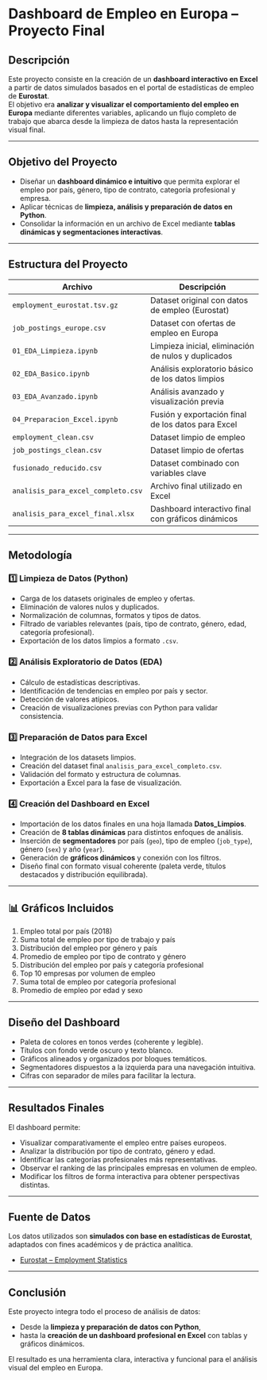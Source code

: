 # Dashboard de Empleo en Europa – Proyecto Final

##  Descripción

Este proyecto consiste en la creación de un **dashboard interactivo en Excel** a partir de datos simulados basados en el portal de estadísticas de empleo de **Eurostat**.  
El objetivo era **analizar y visualizar el comportamiento del empleo en Europa** mediante diferentes variables, aplicando un flujo completo de trabajo que abarca desde la limpieza de datos hasta la representación visual final.

---

##  Objetivo del Proyecto

- Diseñar un **dashboard dinámico e intuitivo** que permita explorar el empleo por país, género, tipo de contrato, categoría profesional y empresa.  
- Aplicar técnicas de **limpieza, análisis y preparación de datos en Python**.  
- Consolidar la información en un archivo de Excel mediante **tablas dinámicas y segmentaciones interactivas**.

---

##  Estructura del Proyecto

| Archivo | Descripción |
|----------|-------------|
| `employment_eurostat.tsv.gz` | Dataset original con datos de empleo (Eurostat) |
| `job_postings_europe.csv` | Dataset con ofertas de empleo en Europa |
| `01_EDA_Limpieza.ipynb` | Limpieza inicial, eliminación de nulos y duplicados |
| `02_EDA_Basico.ipynb` | Análisis exploratorio básico de los datos limpios |
| `03_EDA_Avanzado.ipynb` | Análisis avanzado y visualización previa |
| `04_Preparacion_Excel.ipynb` | Fusión y exportación final de los datos para Excel |
| `employment_clean.csv` | Dataset limpio de empleo |
| `job_postings_clean.csv` | Dataset limpio de ofertas |
| `fusionado_reducido.csv` | Dataset combinado con variables clave |
| `analisis_para_excel_completo.csv` | Archivo final utilizado en Excel |
| `analisis_para_excel_final.xlsx` | Dashboard interactivo final con gráficos dinámicos |

---

##  Metodología

### 1️⃣ Limpieza de Datos (Python)
- Carga de los datasets originales de empleo y ofertas.  
- Eliminación de valores nulos y duplicados.  
- Normalización de columnas, formatos y tipos de datos.  
- Filtrado de variables relevantes (país, tipo de contrato, género, edad, categoría profesional).  
- Exportación de los datos limpios a formato `.csv`.

### 2️⃣ Análisis Exploratorio de Datos (EDA)
- Cálculo de estadísticas descriptivas.  
- Identificación de tendencias en empleo por país y sector.  
- Detección de valores atípicos.  
- Creación de visualizaciones previas con Python para validar consistencia.

### 3️⃣ Preparación de Datos para Excel
- Integración de los datasets limpios.  
- Creación del dataset final `analisis_para_excel_completo.csv`.  
- Validación del formato y estructura de columnas.  
- Exportación a Excel para la fase de visualización.

### 4️⃣ Creación del Dashboard en Excel
- Importación de los datos finales en una hoja llamada **Datos_Limpios**.  
- Creación de **8 tablas dinámicas** para distintos enfoques de análisis.  
- Inserción de **segmentadores** por país (`geo`), tipo de empleo (`job_type`), género (`sex`) y año (`year`).  
- Generación de **gráficos dinámicos** y conexión con los filtros.  
- Diseño final con formato visual coherente (paleta verde, títulos destacados y distribución equilibrada).

---

## 📊 Gráficos Incluidos

1. Empleo total por país (2018)  
2. Suma total de empleo por tipo de trabajo y país  
3. Distribución del empleo por género y país  
4. Promedio de empleo por tipo de contrato y género  
5. Distribución del empleo por país y categoría profesional  
6. Top 10 empresas por volumen de empleo  
7. Suma total de empleo por categoría profesional  
8. Promedio de empleo por edad y sexo  

---

##  Diseño del Dashboard

- Paleta de colores en tonos verdes (coherente y legible).  
- Títulos con fondo verde oscuro y texto blanco.  
- Gráficos alineados y organizados por bloques temáticos.  
- Segmentadores dispuestos a la izquierda para una navegación intuitiva.  
- Cifras con separador de miles para facilitar la lectura.  

---

##  Resultados Finales

El dashboard permite:

- Visualizar comparativamente el empleo entre países europeos.  
- Analizar la distribución por tipo de contrato, género y edad.  
- Identificar las categorías profesionales más representativas.  
- Observar el ranking de las principales empresas en volumen de empleo.  
- Modificar los filtros de forma interactiva para obtener perspectivas distintas.

---

##  Fuente de Datos

Los datos utilizados son **simulados con base en estadísticas de Eurostat**, adaptados con fines académicos y de práctica analítica.  
- [Eurostat – Employment Statistics](https://ec.europa.eu/eurostat)

---

##  Conclusión

Este proyecto integra todo el proceso de análisis de datos:
- Desde la **limpieza y preparación de datos con Python**,  
- hasta la **creación de un dashboard profesional en Excel** con tablas y gráficos dinámicos.  

El resultado es una herramienta clara, interactiva y funcional para el análisis visual del empleo en Europa.